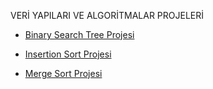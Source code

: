 VERİ YAPILARI VE ALGORİTMALAR PROJELERİ

 - [Binary Search Tree Projesi](https://github.com/Erdalkobak/Veri-Yapilari-ve-Algoritmalar/blob/main/Binary%20Search%20Tree%20Projesi)

 - [Insertion Sort Projesi](https://github.com/Erdalkobak/Veri-Yapilari-ve-Algoritmalar/blob/main/Insertion%20Sort%20Projesi)

 - [Merge Sort Projesi](https://github.com/Erdalkobak/Veri-Yapilari-ve-Algoritmalar/blob/main/Merge%20Sort%20Projesi)
